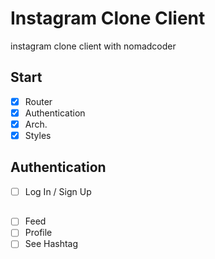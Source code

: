 # Instagram Clone Client

instagram clone client with nomadcoder


## Start

- [X] Router
- [X] Authentication
- [X] Arch.
- [X] Styles

## Authentication

- [ ] Log In / Sign Up

## 
- [ ] Feed
- [ ] Profile
- [ ] See Hashtag